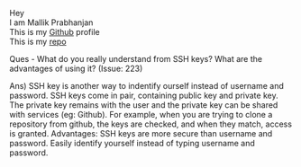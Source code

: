 Hey <br>
I am Mallik Prabhanjan <br>
This is my <a href = "https://github.com/vemulapandu">Github</a> profile <br>
This is my <a href = "https://github.com/vemulapandu/GoGit-Mallik">repo</a>

Ques - What do you really understand from SSH keys? What are the advantages of using it? (Issue: 223)

Ans) SSH key is another way to indentify ourself instead of username and password. 
     SSH keys come in pair, containing public key and private key.
     The private key remains with the user and the private key can be shared with services (eg: Github).
     For example, when you are trying to clone a repository from github, the keys are checked, and when
     they match, access is granted.
     Advantages:
        SSH keys are more secure than username and password.
        Easily identify yourself instead of typing username and password.